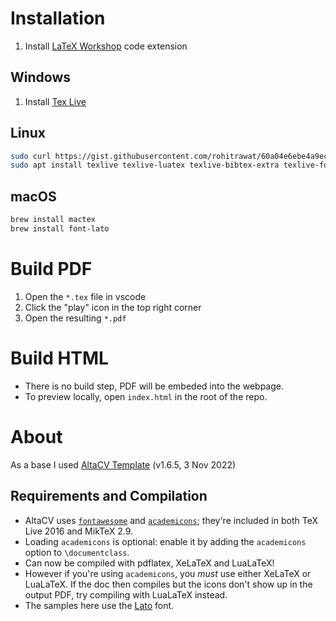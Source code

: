 # Installation

1. Install [LaTeX Workshop][1] code extension

## Windows

1. Install [Tex Live][2]

## Linux
```sh
sudo curl https://gist.githubusercontent.com/rohitrawat/60a04e6ebe4a9ec1203eac3a11d4afc1/raw/fcdfde2ab57e455ba9b37077abf85a81c504a4a9/sources.list -o /etc/apt/sources.list.d/xenial.list
sudo apt install texlive texlive-luatex texlive-bibtex-extra texlive-fonts-extra
```

## macOS
```sh
brew install mactex
brew install font-lato
```

# Build PDF

1. Open the `*.tex` file in vscode
2. Click the "play" icon in the top right corner
3. Open the resulting `*.pdf`

# Build HTML

- There is no build step, PDF will be embeded into the webpage.
- To preview locally, open `index.html` in the root of the repo.

# About

As a base I used [AltaCV Template][3] (v1.6.5, 3 Nov 2022)

## Requirements and Compilation

* AltaCV uses [`fontawesome`][4] and [`academicons`][5]; they're included in both TeX Live 2016 and MikTeX 2.9.
* Loading `academicons` is optional: enable it by adding the `academicons` option to `\documentclass`.
* Can now be compiled with pdflatex, XeLaTeX and LuaLaTeX!
* However if you're using `academicons`, you _must_ use either XeLaTeX or LuaLaTeX. If the doc then compiles but the icons don't show up in the output PDF, try compiling with LuaLaTeX instead.
* The samples here use the [Lato][6] font.

[1]: https://marketplace.visualstudio.com/items?itemName=James-Yu.latex-workshop
[2]: https://www.tug.org/texlive/
[3]: https://www.overleaf.com/latex/templates/altacv-template/trgqjpwnmtgv
[4]: http://www.ctan.org/pkg/fontawesome
[5]: http://www.ctan.org/pkg/academicons
[6]: http://www.latofonts.com/lato-free-fonts/